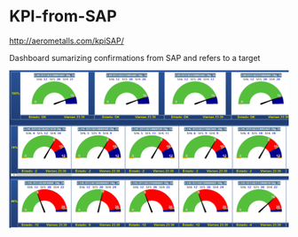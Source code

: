 # KPI-from-SAP

http://aerometalls.com/kpiSAP/

Dashboard sumarizing confirmations from SAP and refers to a target

![KPI](https://github.com/esanmar/KPI-from-SAP/blob/master/kpi.png)
